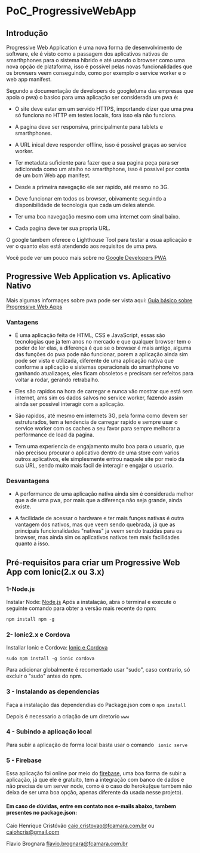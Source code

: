 # PoC_ProgressiveWebApp

## Introdução
Progressive Web Application é uma nova forma de desenvolvimento de software, ele é visto como a passagem dos aplicativos nativos de smarthphones para o sistema hibrido e até usando o browser como uma nova opção de plataforma, isso é possivel pelas novas funcionalidades que os browsers veem conseguindo, como por exemplo o service worker e o web app manifest.

Segundo a documentação de developers do google(uma das empresas que apoia o pwa) o basico para uma aplicação ser considerada um pwa é:

* O site deve estar em um servido HTTPS, importando dizer que uma pwa só funciona no HTTP em testes locais, fora isso ela não funciona.

* A pagina deve ser responsiva, principalmente para tablets e smarthphones.

* A URL inical deve responder offline, isso é possivel graças ao service worker.

* Ter metadata suficiente para fazer que a sua pagina peça para ser adicionada como um atalho no smarthphone, isso é possivel por conta de um bom Web app manifest.

* Desde a primeira navegação ele ser rapido, até mesmo no 3G.

* Deve funcionar em todos os browser, obivamente seguindo a disponibilidade de tecnologia que cada um deles atende.

* Ter uma boa navegação mesmo com uma internet com sinal baixo.

* Cada pagina deve ter sua propria URL.

O google tambem oferece o Lighthouse Tool para testar a osua aplicação e ver o quanto elas está atendendo aos requisitos de uma pwa.

Você pode ver um pouco mais sobre no [Google Developers PWA](https://developers.google.com/web/progressive-web-apps/)


## Progressive Web Application vs. Aplicativo Nativo

Mais algumas informaçes sobre pwa pode ser vista aqui:
[Guia básico sobre Progressive Web Apps](https://medium.com/fcamara-hpt/guia-b%C3%A1sico-sobre-progressive-web-apps-4eaa42f17f63)

### Vantagens
* É uma aplicação feita de HTML, CSS e JavaScript, essas são tecnologias que ja tem anos no mercado e que qualquer browser tem o poder de ler elas, a diferença é que se o browser é mais antigo, alguma das funções do pwa pode não funcionar, porem a aplicação ainda sim pode ser vista e utilizada, diferente de uma aplicação nativa que conforme a aplicação e sistemas operacionais do smarthphone vo ganhando atualizaçes, eles ficam obsoletos e precisam ser refeitos para voltar a rodar, gerando retrabalho.

* Eles são rapidos na hora de carregar e nunca vão mostrar que está sem internet, ams sim os dados salvos no service worker, fazendo assim ainda ser possivel interagir com a aplicação.

* São rapidos, até mesmo em internets 3G, pela forma como devem ser estruturados, tem a tendencia de carregar rapido e sempre usar o service worker com os caches a seu favor para sempre melhorar a performance de load da pagina.

* Tem uma experiencia de engajamento muito boa para o usuario, que não precisou procurar o aplicativo dentro de uma store com varios outros aplicativos, ele simplesmente entrou naquele site por meio da sua URL, sendo muito mais facil de interagir e engajar o usuario.

### Desvantagens
* A performance de uma aplicação nativa ainda sim é considerada melhor que a de uma pwa, por mais que a diferença não seja grande, ainda existe.

* A facilidade de acessar o hardware e ter mais funçes nativas é outra vantagem dos nativos, mas que veem sendo quebrada, já que as principais funcionalidades "nativas" ja veem sendo trazidas para os browser, mas ainda sim os aplicativos nativos tem mais facilidades quanto a isso.

## Pré-requisitos para criar um Progressive Web App com Ionic(2.x ou 3.x)

### 1-Node.js
Instalar Node: [Node.js](https://nodejs.org/en/download)
Após a instalação, abra o terminal e execute o seguinte comando para obter a versão mais recente do npm:
```js
npm install npm -g
```
### 2- Ionic2.x e Cordova
Installar Ionic e Cordova: [Ionic e Cordova](http://ionicframework.com/docs/intro/installation/)

```sudo npm install -g ionic cordova```

Para adicionar globalmente é recomentado usar "sudo", caso contrario, só excluir o "sudo" antes do npm.

### 3 - Instalando as dependencias
Faça a instalação das dependendias do Package.json com o 
```npm install```

Depois é necessario a criação de um diretorio 
```www```

### 4 - Subindo a aplicação local
Para subir a aplicação de forma local basta usar o comando 
``` ionic serve```

### 5 - Firebase
Essa aplicação foi online por meio do [firebase](https://firebase.google.com/), uma boa forma de subir a aplicação, já que ele é gratuito, tem a integração com banco de dados e não precisa de um server node, como é o caso do heroku(que tambem não deixa de ser uma boa opção, apenas diferente da usada nesse projeto).

#### Em caso de dúvidas, entre em contato nos e-mails abaixo, tambem presentes no package.json:

Caio Henrique Cristóvão <caio.cristovao@fcamara.com.br> ou <caiohcris@gmail.com> 

Flavio Brognara <flavio.brognara@fcamara.com.br>
